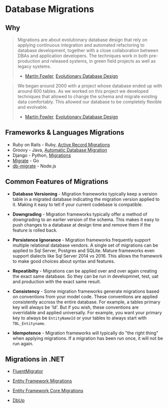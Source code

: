 # Database Migrations

## Why

> Migrations are about evolutionary database design that rely on applying continuous
> integration and automated refactoring to database development, together with a  close collaboration between DBAs and application developers. The techniques work in both pre-production and released systems, in green field projects as well as legacy systems.
>
> - [Martin Fowler](https://martinfowler.com/), [Evolutionary Database Design](https://martinfowler.com/articles/evodb.html)

> We began around 2000 with a project whose database ended up with around 600 tables. As we worked on this project we developed techniques that allowed to change the schema and migrate existing data comfortably. This allowed our database to be completely flexible and evolvable.
>
> - [Martin Fowler](https://martinfowler.com/), [Evolutionary Database Design](https://martinfowler.com/articles/evodb.html)

## Frameworks & Languages Migrations

* Ruby on Rails - Ruby, [Active Record Migrations](http://edgeguides.rubyonrails.org/active_record_migrations.html)
* Groovy - Java, [Automatic Database Migration](http://docs.grails.org/latest/guide/conf.html#automaticDatabaseMigration)
* Django - Python, [Migrations](https://docs.djangoproject.com/en/1.10/topics/migrations/)
* [Migrate](https://github.com/mattes/migrate) - Go
* [db-migrate](https://github.com/db-migrate/node-db-migrate) - Node.js

## Common Features of Migrations

* **Database Versioning** - Migration frameworks typically keep a version table in a migrated database indicating the migration version applied to it. Making it easy to tell if your current codebase is compatible.

* **Downgrading** - Migration frameworks typically offer a method of downgrading to an earlier version of the schema. This makes it easy to push changes to a database at design time and remove them if the feature is rolled back.

* **Persistence Ignorance** - Migration frameworks frequently support multiple relational database vendors. A single set of migrations can be applied to Sql Server, Postgres and SQLite. Mature frameworks even support dialects like Sql Server 2014 vs 2016. This allows the framework to make good choices about syntax and features.

* **Repeatibilty** - Migrations can be applied over and over again creating the exact same database. So they can be run in developmnet, test, uat and production with the exact same result.

* **Consistency** - Some migration frameworks generate migrations based on conventions from your model code. These conventions are applied consistently accross the entire database. For example, a tables primary key will always be 'Id'. But if you wish, these conventions are overridable and applied universally. For example, you want your primary key to always be `EntityNameId` or your tables to always start with `TBL_Entityname`.

* **Idempotence** - Migration frameworks will typically do "the right thing" when applying migrations. If a migration has been run once, it will not be run again.

## Migrations in .NET

* [FluentMigrator](src/Migrations.FluentMigrator/readme.md)

* [Entity Framework Migrations](src/Migrations.EF/readme.md)

* [Entity Framework Core Migrations](src/Migrations.EF.Core/readme.md)

* [DbUp](src/Migrations.DbUp/readme.md)
